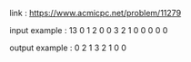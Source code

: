 link :
https://www.acmicpc.net/problem/11279

input example :
13
0
1
2
0
0
3
2
1
0
0
0
0
0

output example :
0
2
1
3
2
1
0
0

